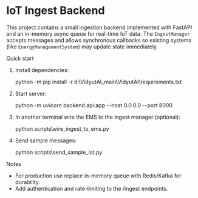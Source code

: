 # IoT Ingest Backend

This project contains a small ingestion backend implemented with FastAPI and
an in-memory async queue for real-time IoT data. The `IngestManager` accepts
messages and allows synchronous callbacks so existing systems (like
`EnergyManagementSystem`) may update state immediately.

Quick start

1. Install dependencies:

   python -m pip install -r d:\VidyutAI_main\VidyutAI\requirements.txt

2. Start server:

   python -m uvicorn backend.api:app --host 0.0.0.0 --port 8000

3. In another terminal wire the EMS to the ingest manager (optional):

   python scripts\wire_ingest_to_ems.py

4. Send sample messages:

   python scripts\send_sample_iot.py

Notes

- For production use replace in-memory queue with Redis/Kafka for durability.
- Add authentication and rate-limiting to the /ingest endpoints.
